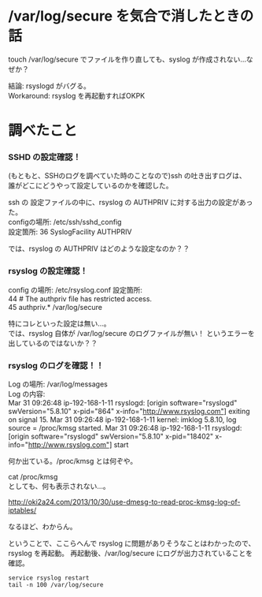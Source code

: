 # /var/log/secure を気合で消したときの話

touch /var/log/secure でファイルを作り直しても、syslog が作成されない…なぜか？<BR>

結論: rsyslogd がバグる。<BR>
Workaround: rsyslog を再起動すればOKPK<BR>

# 調べたこと

### SSHD の設定確認！

(もともと、SSHのログを調べていた時のことなので)ssh の吐き出すログは、<BR>
誰がどこにどうやって設定しているのかを確認した。<BR>

ssh の 設定ファイルの中に、rsyslog の AUTHPRIV に対する出力の設定があった。<BR>
configの場所: /etc/ssh/sshd_config<BR>
設定箇所: 36 SyslogFacility AUTHPRIV

では、rsyslog の AUTHPRIV はどのような設定なのか？？

### rsyslog の設定確認！

config の場所: /etc/rsyslog.conf
設定箇所: <BR>
44 \# The authpriv file has restricted access.<BR>
45 authpriv.*                                              /var/log/secure<BR>

特にコレといった設定は無い…。<BR>
では、rsyslog 自体が /var/log/secure のログファイルが無い！ というエラーを出しているのではないか？？

### rsyslog のログを確認！！

Log の場所: /var/log/messages<BR>
Log の内容: <BR>
Mar 31 09:26:48 ip-192-168-1-11 rsyslogd: [origin software="rsyslogd" swVersion="5.8.10" x-pid="864" x-info="http://www.rsyslog.com"] exiting on signal 15.
Mar 31 09:26:48 ip-192-168-1-11 kernel: imklog 5.8.10, log source = /proc/kmsg started.
Mar 31 09:26:48 ip-192-168-1-11 rsyslogd: [origin software="rsyslogd" swVersion="5.8.10" x-pid="18402" x-info="http://www.rsyslog.com"] start

何か出ている。/proc/kmsg とは何ぞや。

cat /proc/kmsg<BR>
としても、何も表示されない…。

http://oki2a24.com/2013/10/30/use-dmesg-to-read-proc-kmsg-log-of-iptables/

なるほど、わからん。

ということで、ここらへんで rsyslog に問題がありそうなことはわかったので、rsyslog を再起動。
再起動後、/var/log/secure にログが出力されていることを確認。

```
service rsyslog restart
tail -n 100 /var/log/secure
```



